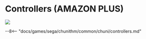 # Controllers (AMAZON PLUS)
<img class="header-logo" src="/img/sega/chunithm/amazonplus/logo.webp">

--8<-- "docs/games/sega/chunithm/common/chuni/controllers.md"
